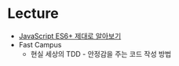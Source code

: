 # Lecture

- [JavaScript ES6+ 제대로 알아보기](JavaScript%20ES6+%20제대로%20알아보기/JavaScript%20ES6+%20제대로%20알아보기.md)
- Fast Campus
	- 현실 세상의 TDD - 안정감을 주는 코드 작성 방법